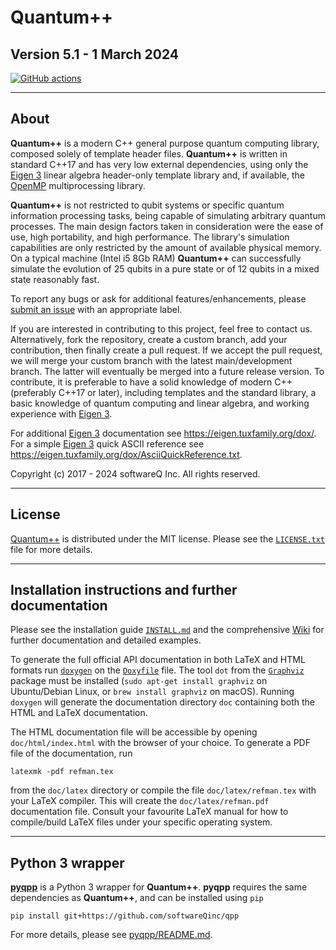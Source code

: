 # Quantum++

## Version 5.1 - 1 March 2024

[![GitHub actions](https://github.com/softwareqinc/qpp/actions/workflows/cmake.yml/badge.svg)](https://github.com/softwareQinc/qpp/actions)

---

## About

**Quantum++** is a modern C++ general purpose quantum computing library,
composed solely of template header files. **Quantum++** is written in standard
C++17 and has very low external dependencies, using only the
[Eigen 3](https://eigen.tuxfamily.org) linear algebra header-only template
library and, if available, the [OpenMP](https://www.openmp.org/)
multiprocessing library.

**Quantum++** is not restricted to qubit systems or specific quantum
information processing tasks, being capable of simulating arbitrary quantum
processes. The main design factors taken in consideration were the ease of use,
high portability, and high performance. The library's simulation capabilities
are only restricted by the amount of available physical memory. On a typical
machine (Intel i5 8Gb RAM) **Quantum++** can successfully simulate the
evolution of 25 qubits in a pure state or of 12 qubits in a mixed state
reasonably fast.

To report any bugs or ask for additional features/enhancements, please
[submit an issue](https://github.com/softwareQinc/qpp/issues) with an
appropriate label.

If you are interested in contributing to this project, feel free to contact us.
Alternatively, fork the repository, create a custom branch, add your
contribution, then finally create a pull request. If we accept the pull
request, we will merge your custom branch with the latest main/development
branch. The latter will eventually be merged into a future release version. To
contribute, it is preferable to have a solid knowledge of modern C++
(preferably C++17 or later), including templates and the standard library, a
basic knowledge of quantum computing and linear algebra, and working experience
with [Eigen 3](https://eigen.tuxfamily.org).

For additional [Eigen 3](https://eigen.tuxfamily.org) documentation
see <https://eigen.tuxfamily.org/dox/>. For a simple
[Eigen 3](https://eigen.tuxfamily.org) quick ASCII reference see
<https://eigen.tuxfamily.org/dox/AsciiQuickReference.txt>.

Copyright (c) 2017 - 2024 softwareQ Inc. All rights reserved.

---

## License

[Quantum++](https://github.com/softwareQinc/qpp) is distributed under the MIT
license. Please see the
[`LICENSE.txt`](https://github.com/softwareQinc/qpp/blob/main/LICENSE.txt)
file for more details.

---

## Installation instructions and further documentation

Please see the installation guide
[`INSTALL.md`](https://github.com/softwareQinc/qpp/blob/main/INSTALL.md) and
the comprehensive [Wiki](https://github.com/softwareQinc/qpp/wiki) for further
documentation and detailed examples.

To generate the full official API documentation in both LaTeX and HTML formats
run
[`doxygen`](https://www.doxygen.nl) on
the [`Doxyfile`](https://github.com/softwareQinc/qpp/blob/main/Doxyfile) file.
The tool `dot` from the [`Graphviz`](https://www.graphviz.org) package must be
installed (`sudo apt-get install graphviz` on Ubuntu/Debian Linux,
or `brew install graphviz` on macOS). Running `doxygen` will generate the
documentation directory `doc` containing both the HTML and LaTeX documentation.

The HTML documentation file will be accessible by opening `doc/html/index.html`
with the browser of your choice. To generate a PDF file of the documentation,
run

```shell
latexmk -pdf refman.tex
```

from the `doc/latex` directory or compile the file `doc/latex/refman.tex` with
your LaTeX compiler. This will create the `doc/latex/refman.pdf` documentation
file. Consult your favourite LaTeX manual for how to compile/build LaTeX files
under your specific operating system.

---

## Python 3 wrapper

[**pyqpp**](https://github.com/softwareQinc/qpp/blob/main/pyqpp) is a Python 3
wrapper for **Quantum++**. **pyqpp** requires the same dependencies as
**Quantum++**, and can be installed using `pip`

```shell
pip install git+https://github.com/softwareQinc/qpp
```

For more details, please see
[pyqpp/README.md](https://github.com/softwareQinc/qpp/blob/main/pyqpp/README.md).
